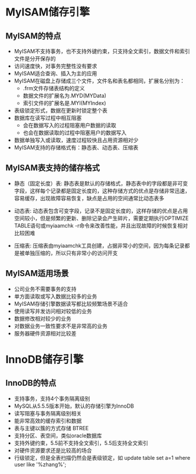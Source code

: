 # MyISAM储存引擎

## MyISAM的特点

- MyISAM不支持事务，也不支持外键约束，只支持全文索引，数据文件和索引文件是分开保存的
- 访问速度快，对事务完整性没有要求
- MyISAM适合查询、插入为主的应用
- MyISAM在磁盘上存储成三个文件，文件名和表名都相同，扩展名分别为：
    - .frm文件存储表结构的定义
    - 数据文件的扩展名为.MYD(MYData)
    - 索引文件的扩展名是.MYI(MYIndex)
- 表级锁定形式，数据在更新时锁定整个表
- 数据库在读写过程中相互阻塞
    - 会在数据写入的过程阻塞用户数据的读取
    - 也会在数据读取的过程中阻塞用户的数据写入
- 数据单独写入或读取，速度过程较快且占用资源相对少
- MyISAM支持的存储格式有：静态表、动态表、压缩表

## MyISAM表支持的储存格式

- 静态（固定长度）表: 静态表是默认的存储格式，静态表中的字段都是非可变字段，这样每个记录都是固定长度的，这种存储方式的优点是存储非常迅速，容易缓存，出现故障容易恢复，缺点是占用的空间通常比动态表多


- 动态表: 动态表包含可变字段，记录不是固定长度的，这样存储的优点是占用空间较小，但是频繁的更新、删除记录会产生碎片，需要定期执行OPTIMIZE TABLE语句或myiaamchk -r命令来改善性能，并且出现故障的时候恢复相对比较困难


- 压缩表: 压缩表由myiaamchk工具创建，占据非常小的空间，因为每条记录都是被单独压缩的，所以只有非常小的访问开支

## MyISAM适用场景

- 公司业务不需要事务的支持
- 单方面读取或写入数据比较多的业务
- MyISAM存储引擎数据读写都比较频繁场景不适合
- 使用读写并发访问相对较低的业务
- 数据修改相对较少的业务
- 对数据业务一致性要求不是非常高的业务
- 服务器硬件资源相对比较差

# InnoDB储存引擎

## InnoDB的特点

- 支持事务，支持4个事务隔离级别
- MySQL从5.5.5版本开始，默认的存储引擎为InnoDB
- 读写阻塞与事务隔离级别相关
- 能非常高效的缓存索引和数据
- 表与主键以簇的方式存储 BTREE
- 支持分区、表空间，类似oracle数据库
- 支持外键约束，5.5前不支持全文索引，5.5后支持全文索引
- 对硬件资源要求还是比较高的场合
- 行级锁定，但是全表扫描仍然会是表级锁定，如 update table set a=1 where user like '%zhang%';

